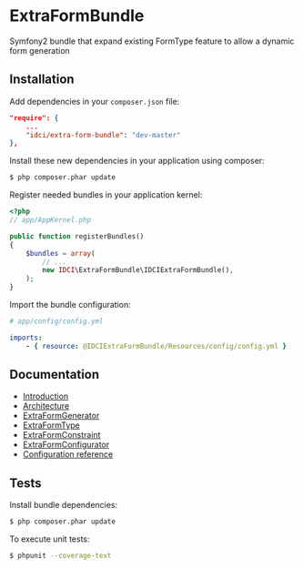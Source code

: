 ExtraFormBundle
===============

Symfony2 bundle that expand existing FormType feature to allow a dynamic form generation


Installation
------------

Add dependencies in your `composer.json` file:
```json
"require": {
    ...
    "idci/extra-form-bundle": "dev-master"
},
```

Install these new dependencies in your application using composer:
```sh
$ php composer.phar update
```

Register needed bundles in your application kernel:
```php
<?php
// app/AppKernel.php

public function registerBundles()
{
    $bundles = array(
        // ...
        new IDCI\ExtraFormBundle\IDCIExtraFormBundle(),
    );
}
```

Import the bundle configuration:
```yml
# app/config/config.yml

imports:
    - { resource: @IDCIExtraFormBundle/Resources/config/config.yml }
```


Documentation
-------------

* [Introduction](Resources/doc/introduction.md)
* [Architecture](Resources/doc/architecture.md)
* [ExtraFormGenerator](Resources/doc/extra_form_generator.md)
* [ExtraFormType](Resources/doc/extra_form_type.md)
* [ExtraFormConstraint](Resources/doc/extra_form_constraint.md)
* [ExtraFormConfigurator](Resources/doc/extra_form_configurator.md)
* [Configuration reference](Resources/doc/configuration_reference.md)


Tests
-----

Install bundle dependencies:
```sh
$ php composer.phar update
```

To execute unit tests:
```sh
$ phpunit --coverage-text
```
